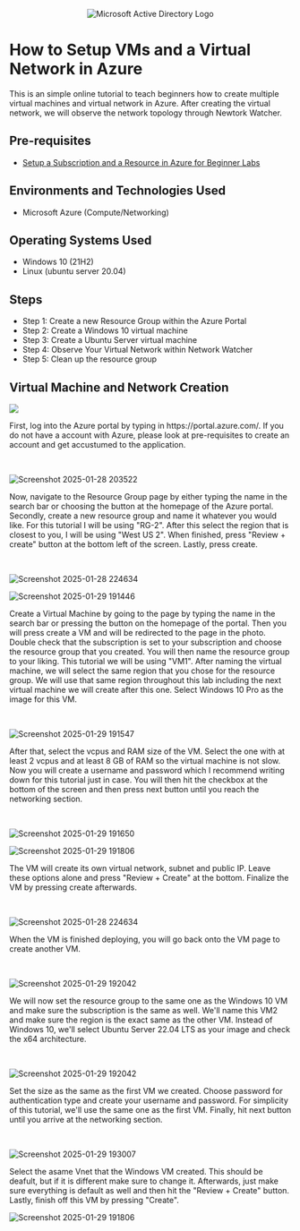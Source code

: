 <p align="center">
</p>
<p align="center">
<img src="https://www.imagar.com/wp-content/uploads/2018/06/azure.png" alt="Microsoft Active Directory Logo"/>
</p>

<h1>How to Setup VMs and a Virtual Network in Azure</h1>
This is an simple online tutorial to teach beginners how to create multiple virtual machines and virtual network in Azure. After creating the virtual network, we will observe the network topology through Newtork Watcher.<br />

<h2>Pre-requisites </h2>

- [Setup a Subscription and a Resource in Azure for Beginner Labs](https://github.com/BenjaminG-Dreams/setup-azure-sub-and-resource)

<h2>Environments and Technologies Used</h2>

- Microsoft Azure (Compute/Networking)

<h2>Operating Systems Used </h2>

- Windows 10 (21H2)
- Linux (ubuntu server 20.04)

<h2>Steps</h2>

- Step 1: Create a new Resource Group within the Azure Portal
- Step 2: Create a Windows 10 virtual machine
- Step 3: Create a Ubuntu Server virtual machine
- Step 4: Observe Your Virtual Network within Network Watcher
- Step 5: Clean up the resource group


<h2>Virtual Machine and Network Creation</h2>

<p>
<img src="https://i.imgur.com/pXKn1Uq.png"/>
</p>
<p>
First, log into the Azure portal by typing in https://portal.azure.com/. If you do not have a account with Azure, please look at pre-requisites to create an account and get accustumed to the application.
</p>
<br />

![Screenshot 2025-01-28 203522](https://github.com/user-attachments/assets/e4d75f47-1d7d-4ae3-ba44-6f3d14508b79)

<p>
Now, navigate to the Resource Group page by either typing the name in the search bar or choosing the button at the homepage of the Azure portal. Secondly, create a new resource group and name it whatever you would like. For this tutorial I will be using "RG-2". After this select the region that is closest to you, I will be using "West US 2". When finished, press "Review + create" button at the bottom left of the screen. Lastly, press create.
</p>
<br />

![Screenshot 2025-01-28 224634](https://github.com/user-attachments/assets/18d249b5-7120-4deb-80b8-bc94da1e0b13)

![Screenshot 2025-01-29 191446](https://github.com/user-attachments/assets/b203fcfb-3075-4c44-aa52-75cdf7a4587b)

<p>
Create a Virtual Machine by going to the page by typing the name in the search bar or pressing the button on the homepage of the portal. Then you will press create a VM and will be redirected to the page in the photo. Double check that the subscription is set to your subscription and choose the resource group that you created. You will then name the resource group to your liking. This tutorial we will be using "VM1". After naming the virtual machine, we will select the same region that you chose for the resource group. We will use that same region throughout this lab including the next virtual machine we will create after this one. Select Windows 10 Pro as the image for this VM.
</p>
<br />

![Screenshot 2025-01-29 191547](https://github.com/user-attachments/assets/f1725635-b558-4627-aa8d-232aaf479618)

<p>
After that, select the vcpus and RAM size of the VM. Select the one with at least 2 vcpus and at least 8 GB of RAM so the virtual machine is not slow. Now you will create a username and password which I recommend writing down for this tutorial just in case. You will then hit the checkbox at the bottom of the screen and then press next button until you reach the networking section. 
</p>
<br />

![Screenshot 2025-01-29 191650](https://github.com/user-attachments/assets/36185b71-3ae5-4ae9-add0-8b339f6133c0)

![Screenshot 2025-01-29 191806](https://github.com/user-attachments/assets/08b20820-7dae-43ad-a12b-f746b891c259)

<p>
The VM will create its own virtual network, subnet and public IP. Leave these options alone and press "Review + Create" at the bottom. Finalize the VM by pressing create afterwards.
</p>
<br />

![Screenshot 2025-01-28 224634](https://github.com/user-attachments/assets/52b715e6-3236-4048-9878-e1fed26b3d5b)

<p>
When the VM is finished deploying, you will go back onto the VM page to create another VM.
</p>
<br />

![Screenshot 2025-01-29 192042](https://github.com/user-attachments/assets/00611b30-1da0-47e3-963f-3ff2978ea013)

<p>
We will now set the resource group to the same one as the Windows 10 VM and make sure the subscription is the same as well. We'll name this VM2 and make sure the region is the exact same as the other VM. Instead of Windows 10, we'll select Ubuntu Server 22.04 LTS as your image and check the x64 architecture.
</p>
<br />

![Screenshot 2025-01-29 192042](https://github.com/user-attachments/assets/fcf1b48d-3329-418c-befe-98fbef53f775)

<p>
Set the size as the same as the first VM we created. Choose password for authentication type and create your username and password. For simplicity of this tutorial, we'll use the same one as the first VM. Finally, hit next button until you arrive at the networking section.
</p>
<br />

![Screenshot 2025-01-29 193007](https://github.com/user-attachments/assets/a3ba43b3-0e3d-4fb2-9d78-b04f74cbc5dd)

<p>
Select the asame Vnet that the Windows VM created. This should be deafult, but if it is different make sure to change it. Afterwards, just make sure everything is default as well and then hit the "Review + Create" button. Lastly, finish off this VM by pressing "Create".

![Screenshot 2025-01-29 191806](https://github.com/user-attachments/assets/584a4a13-ddfb-4732-86b9-514b9c2a5474)

</p>
<br />
